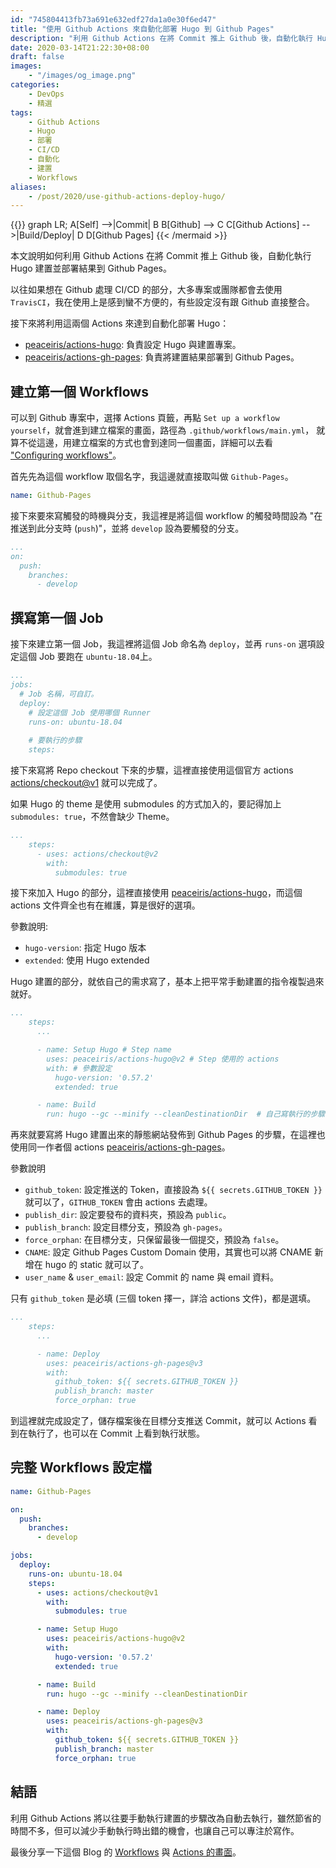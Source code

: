 ```yaml
---
id: "745804413fb73a691e632edf27da1a0e30f6ed47"
title: "使用 Github Actions 來自動化部署 Hugo 到 Github Pages"
description: "利用 Github Actions 在將 Commit 推上 Github 後，自動化執行 Hugo 建置並部署結果到 Github Pages"
date: 2020-03-14T21:22:30+08:00
draft: false
images:
    - "/images/og_image.png"
categories:
    - DevOps
    - 精選
tags:
    - Github Actions
    - Hugo
    - 部署
    - CI/CD
    - 自動化
    - 建置
    - Workflows
aliases:
    - /post/2020/use-github-actions-deploy-hugo/
---
```

{{<mermaid>}}
graph LR;
    A[Self] -->|Commit| B
    B[Github] --> C
    C[Github Actions] -->|Build/Deploy| D
    D[Github Pages]
{{< /mermaid >}}

本文說明如何利用 Github Actions 在將 Commit 推上 Github 後，自動化執行 Hugo 建置並部署結果到 Github Pages。

<!--more-->

以往如果想在 Github 處理 CI/CD 的部分，大多專案或團隊都會去使用 `TravisCI`，我在使用上是感到蠻不方便的，有些設定沒有跟 Github 直接整合。

接下來將利用這兩個 Actions 來達到自動化部署 Hugo：

- [peaceiris/actions-hugo](https://github.com/peaceiris/actions-hugo): 負責設定 Hugo 與建置專案。
- [peaceiris/actions-gh-pages](https://github.com/peaceiris/actions-gh-pages): 負責將建置結果部署到 Github Pages。

## 建立第一個 Workflows

可以到 Github 專案中，選擇 Actions 頁籤，再點 `Set up a workflow yourself`，就會進到建立檔案的畫面，路徑為 `.github/workflows/main.yml`，
就算不從這邊，用建立檔案的方式也會到達同一個畫面，詳細可以去看 ["Configuring workflows"](https://help.github.com/en/actions/configuring-and-managing-workflows/configuring-and-managing-workflow-files-and-runs)。

首先先為這個 workflow 取個名字，我這邊就直接取叫做 `Github-Pages`。

```yaml
name: Github-Pages
```

接下來要來寫觸發的時機與分支，我這裡是將這個 workflow 的觸發時間設為 "在推送到此分支時 (`push`)"，並將 `develop` 設為要觸發的分支。

```yaml
...
on:
  push:
    branches:
      - develop
```

## 撰寫第一個 Job

接下來建立第一個 Job，我這裡將這個 Job 命名為 `deploy`，並再 `runs-on` 選項設定這個 Job 要跑在 `ubuntu-18.04`上。

```yaml
...
jobs:
  # Job 名稱，可自訂。
  deploy: 
    # 設定這個 Job 使用哪個 Runner
    runs-on: ubuntu-18.04
    
    # 要執行的步驟
    steps:
```

接下來寫將 Repo checkout 下來的步驟，這裡直接使用這個官方 actions [actions/checkout@v1](https://github.com/actions/checkout) 就可以完成了。

如果 Hugo 的 theme 是使用 submodules 的方式加入的，要記得加上 `submodules: true`，不然會缺少 Theme。

```yaml
...
    steps:
      - uses: actions/checkout@v2
        with:
          submodules: true
```

接下來加入 Hugo 的部分，這裡直接使用 [peaceiris/actions-hugo](https://github.com/peaceiris/actions-hugo)，而這個 actions 文件齊全也有在維護，算是很好的選項。

參數說明: 

 - `hugo-version`: 指定 Hugo 版本
 - `extended`: 使用 Hugo extended

Hugo 建置的部分，就依自己的需求寫了，基本上把平常手動建置的指令複製過來就好。

```yaml
...
    steps:
      ...

      - name: Setup Hugo # Step name
        uses: peaceiris/actions-hugo@v2 # Step 使用的 actions
        with: # 參數設定
          hugo-version: '0.57.2'
          extended: true

      - name: Build
        run: hugo --gc --minify --cleanDestinationDir  # 自己寫執行的步驟
```

再來就要寫將 Hugo 建置出來的靜態網站發佈到 Github Pages 的步驟，在這裡也使用同一作者個 actions [peaceiris/actions-gh-pages](https://github.com/peaceiris/actions-gh-pages)。

參數說明

 - `github_token`: 設定推送的 Token，直接設為 `${{ secrets.GITHUB_TOKEN }}` 就可以了，`GITHUB_TOKEN` 會由 actions 去處理。
 - `publish_dir`: 設定要發布的資料夾，預設為 `public`。
 - `publish_branch`: 設定目標分支，預設為 `gh-pages`。
 - `force_orphan`: 在目標分支，只保留最後一個提交，預設為 `false`。
 - `CNAME`: 設定 Github Pages Custom Domain 使用，其實也可以將 CNAME 新增在 hugo 的 static 就可以了。
 - `user_name` & `user_email`: 設定 Commit 的 name 與 email 資料。
 
 只有 `github_token` 是必填 (三個 token 擇一，詳洽 actions 文件)，都是選填。
 
```yaml
...
    steps:
      ...

      - name: Deploy
        uses: peaceiris/actions-gh-pages@v3
        with:
          github_token: ${{ secrets.GITHUB_TOKEN }}
          publish_branch: master
          force_orphan: true
```

到這裡就完成設定了，儲存檔案後在目標分支推送 Commit，就可以 Actions 看到在執行了，也可以在 Commit 上看到執行狀態。

## 完整 Workflows 設定檔

```yaml
name: Github-Pages

on:
  push:
    branches:
      - develop

jobs:
  deploy:
    runs-on: ubuntu-18.04
    steps:
      - uses: actions/checkout@v1
        with:
          submodules: true

      - name: Setup Hugo
        uses: peaceiris/actions-hugo@v2
        with:
          hugo-version: '0.57.2'
          extended: true

      - name: Build
        run: hugo --gc --minify --cleanDestinationDir

      - name: Deploy
        uses: peaceiris/actions-gh-pages@v3
        with:
          github_token: ${{ secrets.GITHUB_TOKEN }}
          publish_branch: master
          force_orphan: true
```

## 結語

利用 Github Actions 將以往要手動執行建置的步驟改為自動去執行，雖然節省的時間不多，但可以減少手動執行時出錯的機會，也讓自己可以專注於寫作。

最後分享一下這個 Blog 的 [Workflows](https://github.com/puckwang/puckwang.github.io/blob/develop/.github/workflows/main.yml) 與 [Actions 的畫面](https://github.com/puckwang/puckwang.github.io/actions)。
